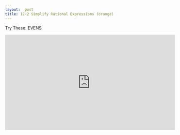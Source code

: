 ```yaml
---
layout:  post
title: 12-2 Simplify Rational Expressions (orange)
---
```

Try These: EVENS
<iframe width="560" height="315" src="https://www.youtube.com/embed/k8EiyGqoRnE" frameborder="0" allowfullscreen></iframe>
